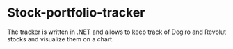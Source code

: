 # Stock-portfolio-tracker
The tracker is written in .NET and allows to keep track of Degiro and Revolut stocks and visualize them on a chart.
